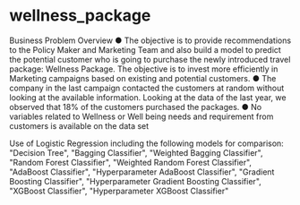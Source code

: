 # wellness_package
Business Problem Overview
● The objective is to provide recommendations to the Policy Maker and Marketing Team 
and also build a model to predict the potential customer who is going to purchase the 
newly introduced travel package: Wellness Package. The objective is to invest more 
efficiently in Marketing campaigns based on existing and potential customers.
● The company in the last campaign contacted the customers at random without looking at 
the available information. Looking at the data of the last year, we observed that 18% of 
the customers purchased the packages.
● No variables related to Wellness or Well being needs and requirement from customers is 
available on the data set

Use of Logistic Regression including the following models for comparison: 
    "Decision Tree",
    "Bagging Classifier",
    "Weighted Bagging Classifier",
    "Random Forest Classifier",
    "Weighted Random Forest Classifier",
    "AdaBoost Classifier",
    "Hyperparameter AdaBoost Classifier",
    "Gradient Boosting Classifier",
    "Hyperparameter Gradient Boosting Classifier",
    "XGBoost Classifier",
    "Hyperparameter XGBoost Classifier"
